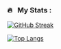 
<p align="center"><img src="https://komarev.com/ghpvc/?username=syrkis&style=flat-square&color=blue" alt=""></p>

### 🔥 &nbsp; My Stats :
[![GitHub Streak](http://github-readme-streak-stats.herokuapp.com?user=syrkis&theme=dark&background=000000)](https://git.io/streak-stats)

[![Top Langs](https://github-readme-stats.vercel.app/api/top-langs/?username=syrkis&layout=compact&theme=vision-friendly-dark)](https://github.com/anuraghazra/github-readme-stats)
